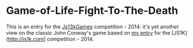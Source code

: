 Game-of-Life-Fight-To-The-Death
===============================

 This is an entry for the [Js13kGames](http://js13kgames.com/) competition - 2014:  it's yet another view on the classic John Conway's game based on [my entry](http://js1k.com/2014-dragons/demo/1912) for the [JS1K](http://js1k.com] competition - 2014. 
 				
